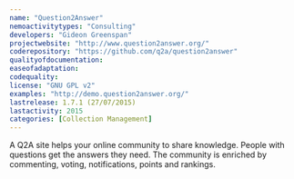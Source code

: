 ```yaml
---
name: "Question2Answer"
nemoactivitytypes: "Consulting"
developers: "Gideon Greenspan"
projectwebsite: "http://www.question2answer.org/"
coderepository: "https://github.com/q2a/question2answer"
qualityofdocumentation: 
easeofadaptation: 
codequality: 
license: "GNU GPL v2"
examples: "http://demo.question2answer.org/"
lastrelease: 1.7.1 (27/07/2015)
lastactivity: 2015
categories: [Collection Management]
---
```

A Q2A site helps your online community to share knowledge. People with questions get the answers they need. The community is enriched by commenting, voting, notifications, points and rankings.

